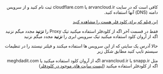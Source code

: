 <div dir="rtl" markdown="1">

کافی است که در سایت arvancloud.ir یا cloudflare.com ثبت نام کنید و از سرویس دامنه (DNS) آنها استفاده کنید.

[این فیلم که برای کلود فلر هست را مشاهده کنید](https://www.youtube.com/watch?v=Sgqnznm6SEY)

فقط در قسمت آخر 
اگه از کلودفلر استفاده میکنید تیک Proxy را **نزنید** مجدد میگم نزنید 
اگه از آروان کلود استفاده میکنید تیک سرویس ابری را **نزنید** مجدد میگم نزنید 

حالا آدرس یک سایتی که از این سرویس ها استفاده میکنند و فیلتر نیستند را در تنظیمات سیستم تایپ کنید مطابق شکل زیر


مثل  snapp.ir یا arvancloud.ir اگه از آروان کلود استفاده میکنید
یا meghdadit.com اگه از کلودفلر استفاده میکنید ([لیست سایت های موجود در کلودفلر](https://trends.builtwith.com/cdn/Cloudflare/Iran))


</div>